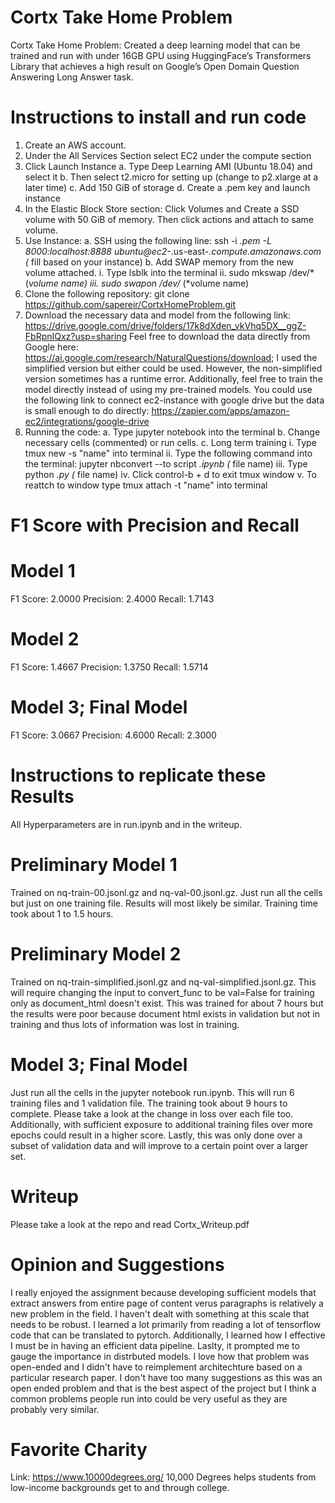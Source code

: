 # Cortx Take Home Problem
Cortx Take Home Problem: Created a deep learning model that can be trained and run with under 16GB GPU using HuggingFace’s Transformers Library that achieves a high result on Google’s Open Domain Question Answering Long Answer task.

# Instructions to install and run code
1. Create an AWS account.
2. Under the All Services Section select EC2 under the compute section
3. Click Launch Instance
    a. Type Deep Learning AMI (Ubuntu 18.04) and select it 
    b. Then select t2.micro for setting up (change to p2.xlarge at a later time)
    c. Add 150 GiB of storage
    d. Create a .pem key and launch instance
4. In the Elastic Block Store section: Click Volumes and Create a SSD volume with 50 GiB of memory. Then click actions and attach to same volume. 
5. Use Instance: 
    a. SSH using the following line: ssh -i *.pem -L 8000:localhost:8888 ubuntu@ec2-*.us-east-*.compute.amazonaws.com (* fill based on your instance)
    b. Add SWAP memory from the new volume attached.
        i. Type lsblk into the terminal
        ii. sudo mkswap /dev/* (*volume name)
        iii. sudo swapon /dev/* (*volume name)
6. Clone the following repository: git clone https://github.com/sapereir/CortxHomeProblem.git
7. Download the necessary data and model from the following link: https://drive.google.com/drive/folders/17k8dXden_vkVhq5DX__ggZ-FbRpnIQxz?usp=sharing
   Feel free to download the data directly from Google here: https://ai.google.com/research/NaturalQuestions/download; I used the simplified version but either could be used. However, the non-simplified version sometimes has a runtime error. Additionally, feel free to train the model directly instead of using my pre-trained models. You could use the following link to connect ec2-instance with google drive but the data is small enough to do directly: https://zapier.com/apps/amazon-ec2/integrations/google-drive
8. Running the code:
    a. Type jupyter notebook into the terminal
    b. Change necessary cells (commented) or run cells.
    c. Long term training
        i. Type tmux new -s "name" into terminal 
        ii. Type the following command into the terminal: jupyter nbconvert --to script *.ipynb (* file name)
        iii. Type python *.py (* file name)
        iv. Click control-b + d to exit tmux window
        v. To reattch to window type tmux attach -t "name" into terminal

# F1 Score with Precision and Recall

# Model 1
F1 Score: 2.0000
Precision: 2.4000
Recall: 1.7143

# Model 2
F1 Score: 1.4667
Precision: 1.3750
Recall: 1.5714

# Model 3; Final Model
F1 Score: 3.0667
Precision: 4.6000
Recall: 2.3000
    
# Instructions to replicate these Results
All Hyperparameters are in run.ipynb and in the writeup. 

# Preliminary Model 1
Trained on nq-train-00.jsonl.gz and nq-val-00.jsonl.gz. Just run all the cells but just on one training file. Results will most likely be similar. Training time took about 1 to 1.5 hours.

# Preliminary Model 2
Trained on nq-train-simplified.jsonl.gz and nq-val-simplified.jsonl.gz. This will require changing the input to convert_func to be val=False for training only as document_html 
doesn't exist. This was trained for about 7 hours but the results were poor because document html exists in validation but not in training and thus lots of information was lost in training. 

# Model 3; Final Model
Just run all the cells in the jupyter notebook run.ipynb. This will run 6 training files and 1 validation file. The training took about 9 hours to complete. Please take a look at the change in loss over each file too. Additionally, with sufficient exposure to additional training files over more epochs could result in a higher score. Lastly, this was only done over a subset of validation data and will improve to a certain point over a larger set. 

# Writeup
Please take a look at the repo and read Cortx_Writeup.pdf

# Opinion and Suggestions
I really enjoyed the assignment because developing sufficient models that extract answers from entire page of content verus paragraphs is relatively a new problem in the field. I haven't dealt with something at this scale that needs to be robust. I learned a lot primarily from reading a lot of tensorflow code that can be translated to pytorch. Additionally, I learned how I effective I must be in having an efficient data pipeline. Laslty, it prompted me to gauge the importance in distrbuted models. I love how that problem was open-ended and I didn't have to reimplement architechture based on a particular research paper. I don't have too many suggestions as this was an open ended problem and that is the best aspect of the project but I think a common problems people run into could be very useful as they are probably very similar. 

# Favorite Charity
Link: https://www.10000degrees.org/
10,000 Degrees helps students from low-income backgrounds get to and through college. 
